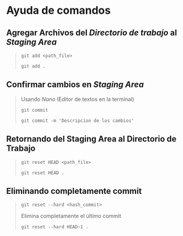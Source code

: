 # Ayuda de comandos

## Agregar Archivos del *Directorio de trabajo* al *Staging Area*

> `git add <path_file>`
> 
> `git add .`

## Confirmar cambios en *Staging Area*

> Usando *Nano* (Editor de textos en la terminal)
> 
> `git commit` 
> 
> `git commit -m 'Descripcion de los cambios'`

## Retornando del Staging Area al Directorio de Trabajo

> `git reset HEAD <path_file>` 
> 
> `git reset HEAD .`

## Eliminando completamente commit

> `git reset --hard <hash_commit>` 
> 
> Elimina completamente el último commit
> 
> `git reset --hard HEAD~1 .`